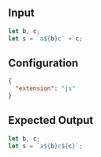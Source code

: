 
## Input
```javascript input
let b, c;
let s = `a${b}c` + c;
```

## Configuration
```json configuration
{
  "extension": "js"
}
```

## Expected Output
```javascript expected output
let b, c;
let s = `a${b}c${c}`;
```

